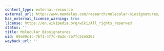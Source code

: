 ```yaml
---
content_type: external-resource
external_url: http://www.mendeley.com/research/molecular-biosignatures/
has_external_license_warning: true
license: https://en.wikipedia.org/wiki/All_rights_reserved
status: ''
title: Molecular Biosignatures
uid: 09a09c1c-7bf1-4f7c-8a2c-7b7fc52e5267
wayback_url: ''
---
```

